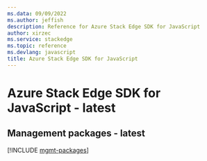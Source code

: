 ```yaml
---
ms.data: 09/09/2022
ms.author: jeffish
description: Reference for Azure Stack Edge SDK for JavaScript
author: xirzec
ms.service: stackedge
ms.topic: reference
ms.devlang: javascript
title: Azure Stack Edge SDK for JavaScript
---
```

# Azure Stack Edge SDK for JavaScript - latest

## Management packages - latest
[!INCLUDE [mgmt-packages](stack-edge-mgmt-index.md)]